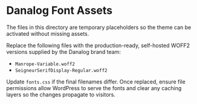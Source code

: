 # Danalog Font Assets

The files in this directory are temporary placeholders so the theme can be activated without missing assets.

Replace the following files with the production-ready, self-hosted WOFF2 versions supplied by the Danalog brand team:

- `Manrope-Variable.woff2`
- `SeigneurSerifDisplay-Regular.woff2`

Update `fonts.css` if the final filenames differ. Once replaced, ensure file permissions allow WordPress to serve the fonts and clear any caching layers so the changes propagate to visitors.
